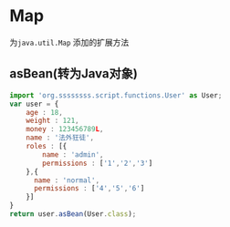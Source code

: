 # Map  <Badge text="0.4.6+" type="error"/>

为`java.util.Map` 添加的扩展方法

## asBean(转为Java对象) <Badge text="0.4.6+" type="error"/>

```js
import 'org.ssssssss.script.functions.User' as User;
var user = {
    age : 18,
    weight : 121,
    money : 123456789L,
    name : '法外狂徒',
    roles : [{
        name : 'admin',
        permissions : ['1','2','3']
    },{
      name : 'normal',
      permissions : ['4','5','6']
    }]
}
return user.asBean(User.class);
```
